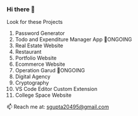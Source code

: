 ### Hi there 👋

Look for these Projects



1. Password Generator
2. Todo and Expenditure Manager App           :crescent_moon:ONGOING 
3. Real Estate Website
4. Restaurant
5. Portfolio Website
6. Ecommerce Website
7. Operation Garud                            :bear:ONGOING
8. Digital Agency
9. Cryptography
10. VS Code Editor Custom Extension
11. College Space Website

📫 Reach me at: sgupta20495@gmail.com 

<!--
**Shah-Saurabh-Gupta/Shah-Saurabh-Gupta** is a ✨ _special_ ✨ repository because its `README.md` (this file) appears on your GitHub profile.

Here are some ideas to get you started:

- 🔭 I’m currently working on ...
- 🌱 I’m currently learning ...
- 👯 I’m looking to collaborate on ...
- 🤔 I’m looking for help with ...
- 💬 Ask me about ...
- 📫 How to reach me: ...
- 😄 Pronouns: ...
- ⚡ Fun fact: ...
-->
